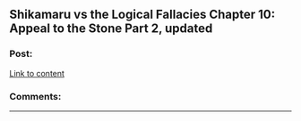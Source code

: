## Shikamaru vs the Logical Fallacies Chapter 10: Appeal to the Stone Part 2, updated

### Post:

[Link to content](https://www.fanfiction.net/s/6781426/10/Shikamaru-vs-the-Logical-Fallacies)

### Comments:

---

